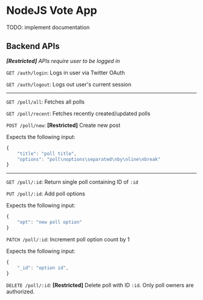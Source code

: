 # NodeJS Vote App

TODO: implement documentation

## Backend APIs

_**[Restricted]** APIs require user to be logged in_

`GET /auth/login`: Logs in user via Twitter OAuth

`GET /auth/logout`: Logs out user's current session

---

`GET /poll/all`: Fetches all polls

`GET /poll/recent`: Fetches recently created/updated polls

`POST /poll/new`: **[Restricted]** Create new post

Expects the following input:

```javascript
{
	"title": "poll title",
	"options": "poll\noptions\separated\nby\nline\nbreak"
}
```

---

`GET /poll/:id`: Return single poll containing ID of `:id`

`PUT /poll/:id`: Add poll options

Expects the following input:

```javascript
{
	"opt": "new poll option"
}
```

`PATCH /poll/:id`: Increment poll option count by 1

Expects the following input:

```javascript
{
	"_id": "option id",
}
```

`DELETE /poll/:id`: **[Restricted]** Delete poll with ID `:id`. Only poll owners are authorized.





